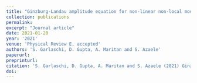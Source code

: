 ```yaml
---
title: "Ginzburg-Landau amplitude equation for non-linear non-local models"
collection: publications
permalink:
excerpt: "Journal article"
date: 2021-01-20
year: '2021'
venue: 'Physical Review E, accepted'
authors: 'S. Garlaschi, D. Gupta, A. Maritan and S. Azaele'
paperurl: 
preprinturl: 
citation: 'S. Garlaschi, D. Gupta, A. Maritan and S. Azaele (2021) Ginzburg-Landau amplitude equation for non-linear non-local models. <i>Physical Review E</i>'
doi:
---
```

